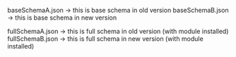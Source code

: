 baseSchemaA.json -> this is base schema in old version
baseSchemaB.json -> this is base schema in new version

fullSchemaA.json -> this is full schema in old version (with module installed)
fullSchemaB.json -> this is full schema in new version (with module installed)